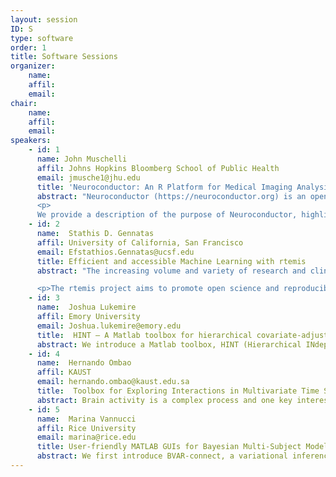 ```yaml
---
layout: session
ID: S
type: software
order: 1
title: Software Sessions
organizer:
    name:  
    affil: 
    email: 
chair:
    name:  
    affil: 
    email: 
speakers:
    - id: 1
      name: John Muschelli
      affil: Johns Hopkins Bloomberg School of Public Health
      email: jmusche1@jhu.edu
      title: 'Neuroconductor: An R Platform for Medical Imaging Analysis'
      abstract: "Neuroconductor (https://neuroconductor.org) is an open-source platform for rapid testing and dissemination of reproducible computational imaging software. The goals of the project are to: 1) provide a centralized repository of R software dedicated to image analysis, 2) disseminate software updates quickly, 3) train a large, diverse community of scientists using detailed tutorials and short courses, 4) increase software quality via automatic and manual quality controls, and 5) promote reproducibility of image data analysis. 
      <p> 
      We provide a description of the purpose of Neuroconductor, highlight packages in this framework, and some imaging analysis examples with real data sets."
    - id: 2
      name:  Stathis D. Gennatas
      affil: University of California, San Francisco
      email: Efstathios.Gennatas@ucsf.edu
      title: Efficient and accessible Machine Learning with rtemis
      abstract: "The increasing volume and variety of research and clinical biomedical data generated daily is driving up demand for sophisticated quantitative data analysis. rtemis is a comprehensive, open source, machine learning (ML) platform written in R, which grew out of the need to analyze large neuroimaging and cognitive data. It offers a homogenized input/output interface for unsupervised and supervised learning algorithms using a modern object-oriented class system, along with support for powerful static and interactive graphics. It aims to make advanced machine learning analyses highly efficient and accessible to both the expert and novice user alike. It provides low- and high-level functions that replace a very large number of lines of code while allowing control of all parameters of the data analysis pipeline. It offers seamless support for a comprehensive list of learning algorithms implemented in other R packages along with a growing array of novel methods developed on the platform (The Additive Tree, the Hybrid Tree, Conditional Interpretable SuperLearner, Expert-Augmented Machine Learning, and others).

      <p>The rtemis project aims to promote open science and reproducibility. Increasing the efficiency of data analysis pipelines, makes code more compact, easier to share and comprehend, and easier to replicate. Major ongoing research on the rtemis platform includes novel procedures for joint optimization of structured and unstructured data and extension of Expert-Augmented Machine Learning to imaging. Documentation and educational material are available on the project website (https://rtemis.netlify.com).</p>"
    - id: 3
      name:  Joshua Lukemire
      affil: Emory University
      email: Joshua.lukemire@emory.edu
      title:  HINT – A Matlab toolbox for hierarchical covariate-adjusted independent component analysis of fMRI data
      abstract: We introduce a Matlab toolbox, HINT (Hierarchical INdependent component analysis Toolbox), that provides a hierarchical covariate-adjusted ICA (hc-ICA) for modeling and testing covariate effects and generates model-based estimates of brain networks on both the population- and individual-level. HINT provides a user-friendly Matlab GUI that allows users to easily load images, specify covariate effects, monitor model estimation via an EM algorithm, specify hypothesis tests, and visualize results. HINT also has a command line interface which allows users to conveniently run and reproduce the analysis with a script. We provide a walkthrough of the toolbox features and a demonstration on synthetic data.
    - id: 4
      name:  Hernando Ombao
      affil: KAUST
      email: hernando.ombao@kaust.edu.sa
      title:  Toolbox for Exploring Interactions in Multivariate Time Series
      abstract: Brain activity is a complex process and one key interest to characterize dependence between various nodes in a brain network. In this talk, we shall present a toolbox eXSD (Exploratory Spectral Dependence) which was developed to study dependence between signals that is driven by common oscillatory activity. This toolbox includes a visualization component and a menu of various dependence measures including coherence, partial coherence, partial directed coherence, dual-frequency coherence, phase-amplitude coupling and spectral causality models. The latter work on phase-amplitude coupling aims to capture potential non-linear interactions between signals. This is joint work with Marco Pinto (KAUST and Oslo Metropolitan University) who is the lead developer of this toolbox.
    - id: 5
      name:  Marina Vannucci
      affil: Rice University
      email: marina@rice.edu
      title: User-friendly MATLAB GUIs for Bayesian Multi-Subject Modeling of fMRI Data
      abstract: We first introduce BVAR-connect, a variational inference approach to a Bayesian multi-subjectvector autoregressive (VAR) model for inference on effective brain connectivity based on resting statefunctional MRI data. The modeling framework uses a Bayesian variable selection approach that flexibly integrates multi-modal data into the prior construction. The variational inference approach we develop allows scalability of the methods and results in the ability to estimate subject- and group-level brain connectivity networks over whole-brain parcellations of the data. Next, we describe NPBayes-fMRI, a unified, probabilistically coherent non-parametric Bayesian framework for the analysis of task-related fMRI data from multi-subject experiments. The modeling approach is based on a spatio-temporal linear regression model that specifically accounts for the between-subjects heterogeneity in neuronal activity via a spatially informed multi-subject non-parametric variable selection prior. A characteristic feature of the approach is that it results in a clustering of the subjects into subgroups characterized by similar brain responses, while simultaneously producing group-level as well as subject-level activation maps.
---
```

